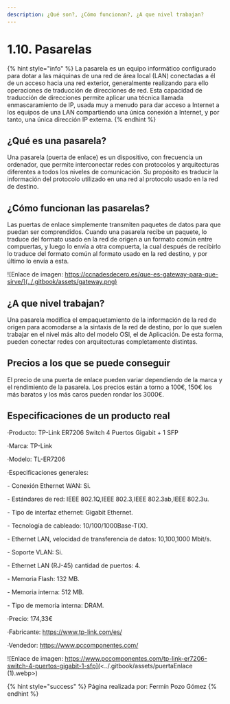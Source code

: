 ```yaml
---
description: ¿Qué son?, ¿Cómo funcionan?, ¿A que nivel trabajan?
---
```


# 1.10. Pasarelas

{% hint style="info" %}
La pasarela es un equipo informático configurado para dotar a las máquinas de una red de área local (LAN) conectadas a él de un acceso hacia una red exterior, generalmente realizando para ello operaciones de traducción de direcciones de red. Esta capacidad de traducción de direcciones permite aplicar una técnica llamada enmascaramiento de IP, usada muy a menudo para dar acceso a Internet a los equipos de una LAN compartiendo una única conexión a Internet, y por tanto, una única dirección IP externa.
{% endhint %}

## ¿Qué es una pasarela?

Una pasarela (puerta de enlace) es un dispositivo, con frecuencia un ordenador, que permite interconectar redes con protocolos y arquitecturas diferentes a todos los niveles de comunicación. Su propósito es traducir la información del protocolo utilizado en una red al protocolo usado en la red de destino.

## ¿Cómo funcionan las pasarelas?

Las puertas de enlace simplemente transmiten paquetes de datos para que puedan ser comprendidos. Cuando una pasarela recibe un paquete, lo traduce del formato usado en la red de origen a un formato común entre compuertas, y luego lo envía a otra compuerta, la cual después de recibirlo lo traduce del formato común al formato usado en la red destino, y por último lo envía a esta.

![Enlace de imagen: https://ccnadesdecero.es/que-es-gateway-para-que-sirve/](../.gitbook/assets/gateway.png)

## ¿A que nivel trabajan?

Una pasarela modifica el empaquetamiento de la información de la red de origen para acomodarse a la sintaxis de la red de destino, por lo que suelen trabajar en el nivel más alto del modelo OSI, el de Aplicación. De esta forma, pueden conectar redes con arquitecturas completamente distintas.

## Precios a los que se puede conseguir

El precio de una puerta de enlace pueden variar dependiendo de la marca y el rendimiento de la pasarela. Los precios están a torno a 100€, 150€ los más baratos y los más caros pueden rondar los 3000€.

## Especificaciones de un producto real

·Producto: TP-Link ER7206 Switch 4 Puertos Gigabit + 1 SFP

·Marca: TP-Link

·Modelo: TL-ER7206

·Especificaciones generales:

&#x20;   \- Conexión Ethernet WAN: Si.

&#x20;   \- Estándares de red: IEEE 802.1Q,IEEE 802.3,IEEE 802.3ab,IEEE 802.3u.

&#x20;   \- Tipo de interfaz ethernet: Gigabit Ethernet.

&#x20;   \- Tecnología de cableado: 10/100/1000Base-T(X).

&#x20;   \- Ethernet LAN, velocidad de transferencia de datos: 10,100,1000 Mbit/s.

&#x20;   \- Soporte VLAN: Si.

&#x20;   \- Ethernet LAN (RJ-45) cantidad de puertos: 4.

&#x20;   \- Memoria Flash: 132 MB.

&#x20;   \- Memoria interna: 512 MB.

&#x20;   \- Tipo de memoria interna: DRAM.

·Precio: 174,33€

·Fabricante: https://www.tp-link.com/es/

·Vendedor: https://www.pccomponentes.com/

![Enlace de imagen: https://www.pccomponentes.com/tp-link-er7206-switch-4-puertos-gigabit-1-sfp](<../.gitbook/assets/puertaEnlace (1).webp>)

{% hint style="success" %}
Página realizada por: Fermín Pozo Gómez
{% endhint %}
